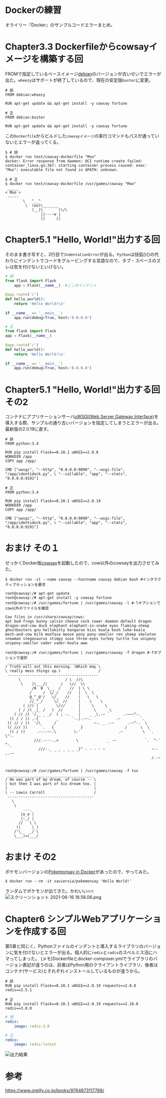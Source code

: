 # Dockerの練習
オライリー『Docker』のサンプルコードエラーまとめ。

# Chapter3.3 Dockerfileからcowsayイメージを構築する回
FROMで指定しているベースイメージ[debian](https://www.debian.org/)のバージョンが古いせいでエラーが出た。`wheezy`はサポートが終了しているので、現在の安定版`buster`に変更。

```Dockerfile:Dockerfile
# 誤
FROM debian:wheezy

RUN apt-get update && apt-get install -y cowsay fortune

# 正
FROM debian:buster

RUN apt-get update && apt-get install -y cowsay fortune
```

この`Dockerfile`からビルドした`cowsayイメージ`の実行コマンドもパスが通っていないとエラーが返ってくる。

```terminal:terminal
$ # 誤
$ docker run test/cowsay-dockerfile "Moo"
docker: Error response from daemon: OCI runtime create failed:
container_linux.go:367: starting container process caused: exec: "Moo": executable file not found in $PATH: unknown.

$ # 正
$ docker run test/cowsay-dockerfile /usr/games/cowsay "Moo"
 _____
< Moo >
 -----
        \   ^__^
         \  (oo)\_______
            (__)\       )\/\
                ||----w |
                ||     ||
```

# Chapter5.1 "Hello, World!"出力する回
そのまま書き写すと、2行目で`IndentationError`が出る。`Python`は括弧(){}の代わりにインデントでコードをグルーピングする言語なので、タブ・スペースのズレは気を付けないといけない。

```python:identidock.py
# 誤
from flask import Flask
    app = Flask(__name__)  #ここのインデント
 
@app.route('/')
def hello_world():
    return 'Hello World!\n'
 
if __name__ == '__main__':
    app.run(debug=True, host='0.0.0.0')

# 正
from flask import Flask
app = Flask(__name__)
 
@app.route('/')
def hello_world():
    return 'Hello World!\n'
 
if __name__ == '__main__':
    app.run(debug=True, host='0.0.0.0')
```

# Chapter5.1 "Hello, World!"出力する回 その2
コンテナにアプリケーションサーバ[uWSGI(Web Server Gateway Interface)](https://uwsgi-docs.readthedocs.io/en/latest/)を導入する際、サンプルの通り古いバージョンを指定してしまうとエラーが出る。最新版の2.0.19に直す。

```Dockerfile:Dockerfile
# 誤
FROM python:3.4

RUN pip install Flask==0.10.1 uWSGI==2.0.8
WORKDIR /app
COPY app /app/

CMD ["uwsgi", "--http", "0.0.0.0:9090", "--wsgi-file", "/app/identidock.py", \ "--callable", "app", "--stats", "0.0.0.0:9191"]

# 正
FROM python:3.4

RUN pip install Flask==0.10.1 uWSGI==2.0.19
WORKDIR /app
COPY app /app/

CMD ["uwsgi", "--http", "0.0.0.0:9090", "--wsgi-file", "/app/identidock.py", \ "--callable", "app", "--stats", "0.0.0.0:9191"]
```

# おまけ その１
せっかくDocker版[cowsay](https://ja.wikipedia.org/wiki/Cowsay)を起動したので、cow以外のcowsayを出力させてみた。

```terminal:terminal
$ docker run -it --name cowsay --hostname cowsay debian bash #インタラクティブセッションを要求

root@cowsay:/# apt-get update
root@cowsay:/# apt-get install -y cowsay fortune
root@cowsay:/# /usr/games/fortune | /usr/games/cowsay -l #-lオプションでcow以外のファイルを確認

Cow files in /usr/share/cowsay/cows:
apt bud-frogs bunny calvin cheese cock cower daemon default dragon
dragon-and-cow duck elephant elephant-in-snake eyes flaming-sheep
ghostbusters gnu hellokitty kangaroo kiss koala kosh luke-koala
mech-and-cow milk moofasa moose pony pony-smaller ren sheep skeleton
snowman stegosaurus stimpy suse three-eyes turkey turtle tux unipony
unipony-smaller vader vader-koala www

root@cowsay:/# /usr/games/fortune | /usr/games/cowsay -f dragon #-fオプションで選択
 _________________________________________
/ Truth will out this morning. (Which may \
\ really mess things up.)                 /
 -----------------------------------------
      \                    / \  //\
       \    |\___/|      /   \//  \\
            /0  0  \__  /    //  | \ \    
           /     /  \/_/    //   |  \  \  
           @_^_@'/   \/_   //    |   \   \ 
           //_^_/     \/_ //     |    \    \
        ( //) |        \///      |     \     \
      ( / /) _|_ /   )  //       |      \     _\
    ( // /) '/,_ _ _/  ( ; -.    |    _ _\.-~        .-~~~^-.
  (( / / )) ,-{        _      `-.|.-~-.           .~         `.
 (( // / ))  '/\      /                 ~-. _ .-~      .-~^-.  \
 (( /// ))      `.   {            }                   /      \  \
  (( / ))     .----~-.\        \-'                 .~         \  `. \^-.
             ///.----..>        \             _ -~             `.  ^-`  ^-_
               ///-._ _ _ _ _ _ _}^ - - - - ~                     ~-- ,.-~
                                                                  /.-~


root@cowsay:/# /usr/games/fortune | /usr/games/cowsay -f tux   
 _______________________________________
/ He was part of my dream, of course -- \
| but then I was part of his dream too. |
|                                       |
\ -- Lewis Carroll                      /
 ---------------------------------------
   \
    \
        .--.
       |o_o |
       |:_/ |
      //   \ \
     (|     | )
    /'\_   _/`\
    \___)=(___/
```

# おまけ その2
ポケモンバージョンの[Pokemonsay in Docker](https://github.com/xaviervia/docker-pokemonsay)があったので、やってみた。

```terminal:terminal
$ docker run --rm -it xaviervia/pokemonsay 'Hello World!'
```
ランダムでポケモンが出てきた。かわいい:fire::fire:<br>
![スクリーンショット 2021-06-16 18.56.06.png](https://qiita-image-store.s3.ap-northeast-1.amazonaws.com/0/1645942/fe85cb79-4cc9-288b-c25a-0ba5db4bf9e7.png)

# Chapter6 シンプルWebアプリケーションを作成する回
第5章と同じく、Pythonファイルのインデントと導入するライブラリのバージョンに気を付けないとエラーが出る。個人的に`redis`と`radis`のスペルミス沼にハマってしまった。
(メモ)Dockerfileとdocker-composer.ymlでライブラリのバージョン表記が違うのは、前者はPython用のクライアントライブラリ、後者はコンテナ(サービス)とそれぞれインストールしているものが違うから。

```Dockerfile:Dockerfile
# 誤
RUN pip install Flask==0.10.1 uWSGI==2.0.19 requests==2.0.8 redis==2.5.1

# 正
RUN pip install Flask==0.10.1 uWSGI==2.0.19 requests==2.10.0 redis==3.0.0
```

```yml:docker-composer.yml
# 誤
redis:
    image: redis:3.0

# 正
redis:
    image: redis:latest
```
![出力結果](dnmonster.jpg)

# 参考

https://www.oreilly.co.jp/books/9784873117768/
